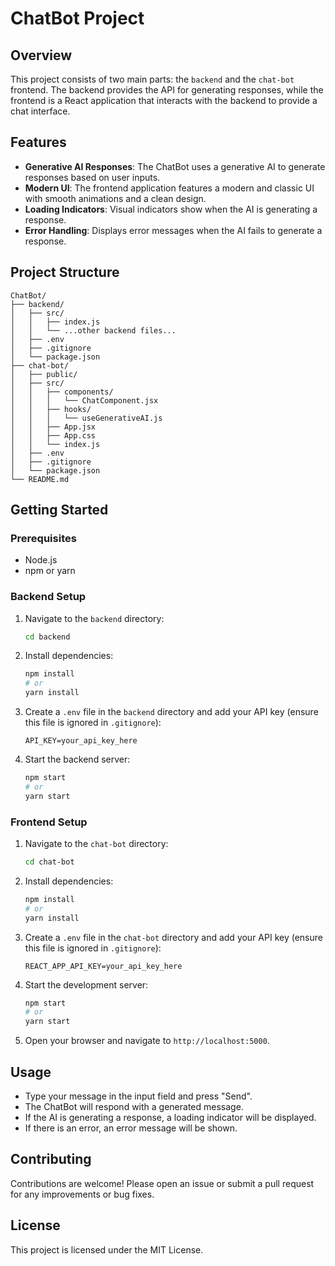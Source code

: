 # ChatBot Project

## Overview

This project consists of two main parts: the `backend` and the `chat-bot` frontend. The backend provides the API for generating responses, while the frontend is a React application that interacts with the backend to provide a chat interface.

## Features

- **Generative AI Responses**: The ChatBot uses a generative AI to generate responses based on user inputs.
- **Modern UI**: The frontend application features a modern and classic UI with smooth animations and a clean design.
- **Loading Indicators**: Visual indicators show when the AI is generating a response.
- **Error Handling**: Displays error messages when the AI fails to generate a response.

## Project Structure

```
ChatBot/
├── backend/
│   ├── src/
│   │   ├── index.js
│   │   └── ...other backend files...
│   ├── .env
│   ├── .gitignore
│   └── package.json
├── chat-bot/
│   ├── public/
│   ├── src/
│   │   ├── components/
│   │   │   └── ChatComponent.jsx
│   │   ├── hooks/
│   │   │   └── useGenerativeAI.js
│   │   ├── App.jsx
│   │   ├── App.css
│   │   └── index.js
│   ├── .env
│   ├── .gitignore
│   └── package.json
└── README.md
```

## Getting Started

### Prerequisites

- Node.js
- npm or yarn

### Backend Setup

1. Navigate to the `backend` directory:

   ```sh
   cd backend
   ```

2. Install dependencies:

   ```sh
   npm install
   # or
   yarn install
   ```

3. Create a `.env` file in the `backend` directory and add your API key (ensure this file is ignored in `.gitignore`):

   ```plaintext
   API_KEY=your_api_key_here
   ```

4. Start the backend server:
   ```sh
   npm start
   # or
   yarn start
   ```

### Frontend Setup

1. Navigate to the `chat-bot` directory:

   ```sh
   cd chat-bot
   ```

2. Install dependencies:

   ```sh
   npm install
   # or
   yarn install
   ```

3. Create a `.env` file in the `chat-bot` directory and add your API key (ensure this file is ignored in `.gitignore`):

   ```plaintext
   REACT_APP_API_KEY=your_api_key_here
   ```

4. Start the development server:

   ```sh
   npm start
   # or
   yarn start
   ```

5. Open your browser and navigate to `http://localhost:5000`.

## Usage

- Type your message in the input field and press "Send".
- The ChatBot will respond with a generated message.
- If the AI is generating a response, a loading indicator will be displayed.
- If there is an error, an error message will be shown.

## Contributing

Contributions are welcome! Please open an issue or submit a pull request for any improvements or bug fixes.

## License

This project is licensed under the MIT License.
